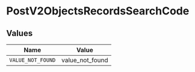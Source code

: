 # PostV2ObjectsRecordsSearchCode


## Values

| Name              | Value             |
| ----------------- | ----------------- |
| `VALUE_NOT_FOUND` | value_not_found   |